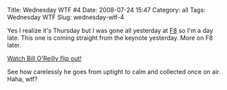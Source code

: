 Title: Wednesday WTF #4
Date: 2008-07-24 15:47
Category: all
Tags: Wednesday WTF
Slug: wednesday-wtf-4

Yes I realize it's Thursday but I was gone all yesterday at [F8][] so I'm a day
late. This one is coming straight from the keynote yesterday. More on F8 later.

[Watch Bill O'Reilly flip out!][]

See how carelessly he goes from uptight to calm and collected once on air.
Haha, wtf?

  [F8]: http://www.new.facebook.com/f8
  [Watch Bill O'Reilly flip out!]: http://www.youtube.com/watch?v=2tJjNVVwRCY
